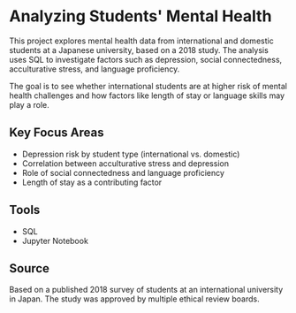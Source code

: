 # Analyzing Students' Mental Health

This project explores mental health data from international and domestic students at a Japanese university, based on a 2018 study. The analysis uses SQL to investigate factors such as depression, social connectedness, acculturative stress, and language proficiency.

The goal is to see whether international students are at higher risk of mental health challenges and how factors like length of stay or language skills may play a role.

## Key Focus Areas

- Depression risk by student type (international vs. domestic)
- Correlation between acculturative stress and depression
- Role of social connectedness and language proficiency
- Length of stay as a contributing factor

## Tools

- SQL
- Jupyter Notebook

## Source

Based on a published 2018 survey of students at an international university in Japan. The study was approved by multiple ethical review boards.
